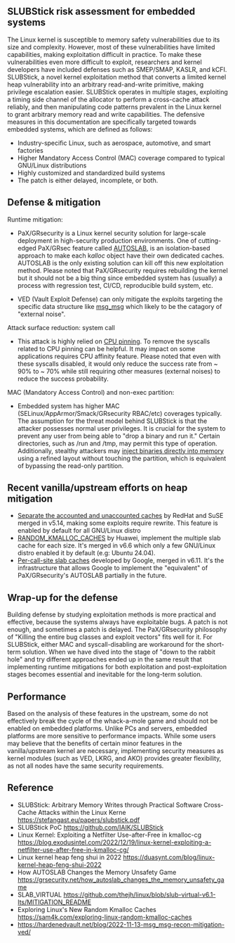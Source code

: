 ## SLUBStick risk assessment for embedded systems

The Linux kernel is susceptible to memory safety vulnerabilities due to its size and complexity. However, most of these vulnerabilities have limited capabilities, making exploitation difficult in practice. To make these vulnerabilities even more difficult to exploit, researchers and kernel developers have included defenses such as SMEP/SMAP, KASLR, and kCFI. SLUBStick, a novel kernel exploitation method that converts a limited kernel heap vulnerability into an arbitrary read-and-write primitive, making privilege escalation easier. SLUBStick operates in multiple stages, exploiting a timing side channel of the allocator to perform a cross-cache attack reliably, and then manipulating code patterns prevalent in the Linux kernel to grant arbitrary memory read and write capabilities. The defensive measures in this documentation are specifically targeted towards embedded systems, which are defined as follows:

* Industry-specific Linux, such as aerospace, automotive, and smart factories
* Higher Mandatory Access Control (MAC) coverage compared to typical GNU/Linux distributions
* Highly customized and standardized build systems
* The patch is either delayed, incomplete, or both.


## Defense & mitigation
Runtime mitigation:

* PaX/GRsecurity is a Linux kernel security solution for large-scale deployment in high-security production environments. One of cutting-edged PaX/GRsec feature called [AUTOSLAB](https://grsecurity.net/how_autoslab_changes_the_memory_unsafety_game), is an isolation-based approach to make each k*alloc* object have their own dedicated caches. AUTOSLAB is the only existing solution can kill off this new exploitation method. Please noted that PaX/GRsecurity requires rebuilding the kernel but it should not be a big thing since embedded system has (usually) a process with regression test, CI/CD, reproducible build system, etc.

* VED (Vault Exploit Defense) can only mitigate the exploits targeting the specific data structure like [msg_msg](https://pbs.twimg.com/media/GVx_TBxWIAAeVcG?format=png&name=900x900) which likely to be the catagory of "external noise".

Attack surface reduction: system call

* This attack is highly relied on [CPU pinning](https://github.com/IAIK/SLUBStick/blob/main/exploits/include/uhelper.h#L145). To remove the syscalls related to CPU pinning can be helpful. It may impact on some applications requires CPU affinity feature. Please noted that even with these syscalls disabled, it would only reduce the success rate from ~ 90% to ~ 70% while still requiring other measures (external noises) to reduce the success probability.

MAC (Mandatory Access Control) and non-exec partition:

* Embedded system has higher MAC (SELinux/AppArmor/Smack/GRsecurity RBAC/etc) coverages typically. The assumption for the threat model behind SLUBStick is that the attacker possesses normal user privileges. It is crucial for the system to prevent any user from being able to "drop a binary and run it." Certain directories, such as /run and /tmp, may permit this type of operation. Additionally, stealthy attackers may [inject binaries directly into memory](https://github.com/nnsee/fileless-elf-exec) using a refined layout without touching the partition, which is equivalent of bypassing the read-only partition. 

## Recent vanilla/upstream efforts on heap mitigation

* [Separate the accounted and unaccounted caches](https://github.com/torvalds/linux/commit/494c1dfe855ec1f70f89552fce5eadf4a1717552) by RedHat and SuSE merged in v5.14, making some exploits require rewrite. This feature is enabled by default for all GNU/Linux distro
* [RANDOM_KMALLOC_CACHES](https://github.com/torvalds/linux/commit/3c6152940584290668b35fa0800026f6a1ae05fe) by Huawei, implement the multiple slab cache for each size. It's merged in v6.6 which only a few GNU/Linux distro enabled it by default (e.g: Ubuntu 24.04).
 * [Per-call-site slab caches](https://github.com/torvalds/linux/commit/b32801d1255be1da62ea8134df3ed9f3331fba12) developed by Google, merged in v6.11. It's the infrastructure that allows Google to implement the "equivalent" of PaX/GRsecurity's AUTOSLAB partially in the future.

## Wrap-up for the defense
Building defense by studying exploitation methods is more practical and effective, because the systems always have exploitable bugs. A patch is not enough, and sometimes a patch is delayed. The PaX/GRsecurity philosophy of "Killing the entire bug classes and exploit vectors" fits well for it. For SLUBStick, either MAC and syscall-disabling are workaround for the short-term solution. When we have dived into the stage of "down to the rabbit hole" and try different approaches ended up in the same result that implementing runtime mitigations for both exploitation and post-exploitation stages becomes essential and inevitable for the long-term solution.

## Performance
Based on the analysis of these features in the upstream, some do not effectively break the cycle of the whack-a-mole game and should not be enabled on embedded platforms. Unlike PCs and servers, embedded platforms are more sensitive to performance impacts. While some users may believe that the benefits of certain minor features in the vanilla/upstream kernel are necessary, implementing security measures as kernel modules (such as VED, LKRG, and AKO) provides greater flexibility, as not all nodes have the same security requirements.

## Reference
* SLUBStick: Arbitrary Memory Writes through Practical Software Cross-Cache Attacks within the Linux Kerne https://stefangast.eu/papers/slubstick.pdf
* SLUBStick PoC https://github.com/IAIK/SLUBStick
* Linux Kernel: Exploiting a Netfilter Use-after-Free in kmalloc-cg https://blog.exodusintel.com/2022/12/19/linux-kernel-exploiting-a-netfilter-use-after-free-in-kmalloc-cg/
* Linux kernel heap feng shui in 2022  https://duasynt.com/blog/linux-kernel-heap-feng-shui-2022
* How AUTOSLAB Changes the Memory Unsafety Game https://grsecurity.net/how_autoslab_changes_the_memory_unsafety_game
* SLAB_VIRTUAL https://github.com/thejh/linux/blob/slub-virtual-v6.1-lts/MITIGATION_README
* Exploring Linux's New Random Kmalloc Caches https://sam4k.com/exploring-linux-random-kmalloc-caches
* https://hardenedvault.net/blog/2022-11-13-msg_msg-recon-mitigation-ved/
